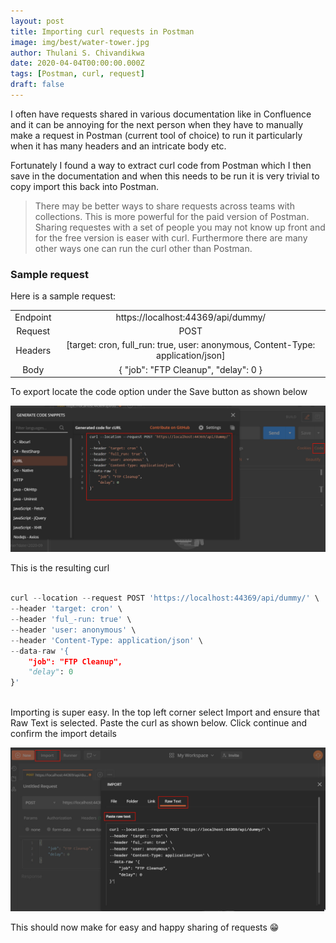```yaml
---
layout: post
title: Importing curl requests in Postman
image: img/best/water-tower.jpg
author: Thulani S. Chivandikwa
date: 2020-04-04T00:00:00.000Z
tags: [Postman, curl, request]
draft: false
---
```


I often have requests shared in various documentation like in Confluence and it can be annoying for the next person when they have to manually make a request in Postman (current tool of choice) to run it particularly when it has many headers and an intricate body etc.

Fortunately I found a way to extract curl code from Postman which I then save in the documentation and when this needs to be run it is very trivial to copy import this back into Postman.

> There may be better ways to share requests across teams with collections. This is more powerful for the paid version of Postman. Sharing requestes with a set of people you may not know up front and for the free version is easer with curl. Furthermore there are many other ways one can run the curl other than Postman.

### Sample request

Here is a sample request:

| | |
| :------------: | :------------: |
|   Endpoint  |   https://localhost:44369/api/dummy/   |
|   Request   |   POST   |
|   Headers   |   [target: cron, full_run: true, user: anonymous, Content-Type: application/json]  |
|   Body   |   { "job": "FTP Cleanup", "delay": 0 }   |

To export locate the code option under the Save button as shown below

![curl-export](https://raw.githubusercontent.com/chivandikwa/gatsby-thulani-chivandikwa/master/src/content/img/postman-curl-export.jpg)

This is the resulting curl

```python

curl --location --request POST 'https://localhost:44369/api/dummy/' \
--header 'target: cron' \
--header 'ful_-run: true' \
--header 'user: anonymous' \
--header 'Content-Type: application/json' \
--data-raw '{
    "job": "FTP Cleanup",
    "delay": 0
}'



```

Importing is super easy. In the top left corner select Import and ensure that Raw Text is selected. Paste the curl as shown below. Click continue and confirm the import details


![curl-export](https://raw.githubusercontent.com/chivandikwa/gatsby-thulani-chivandikwa/master/src/content/img/postman-curl-import.jpg)

This should now make for easy and happy sharing of requests 😁